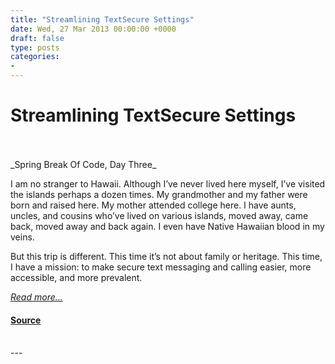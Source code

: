 ```yaml
---
title: "Streamlining TextSecure Settings"
date: Wed, 27 Mar 2013 00:00:00 +0000
draft: false
type: posts
categories: 
- 
---
```

# Streamlining TextSecure Settings

<br/>

<br/>
_Spring Break Of Code, Day Three_

I am no stranger to Hawaii. Although I’ve never lived here myself, I’ve visited the islands perhaps a dozen times. My grandmother and my father were born and raised here. My mother attended college here. I have aunts, uncles, and cousins who’ve lived on various islands, moved away, came back, moved away and back again. I even have Native Hawaiian blood in my veins.

But this trip is different. This time it’s not about family or heritage. This time, I have a mission: to make secure text messaging and calling easier, more accessible, and more prevalent.

[_Read more..._](https://signal.org/blog/streamlining-textsecure-settings/)

#### [Source](https://signal.org/blog/streamlining-textsecure-settings/)

<br/>
---
